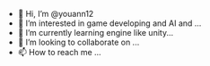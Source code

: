 - 👋 Hi, I’m @youann12
- 👀 I’m interested in game developing and AI and ...
- 🌱 I’m currently learning engine like unity...
- 💞️ I’m looking to collaborate on ...
- 📫 How to reach me ...

<!---
youann12/youann12 is a ✨ special ✨ repository because its `README.md` (this file) appears on your GitHub profile.
You can click the Preview link to take a look at your changes.
--->
